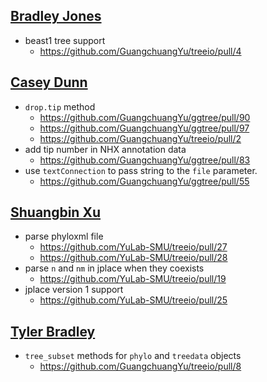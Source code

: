 [Bradley Jones](https://github.com/brj1)
-------------
+ beast1 tree support
  - <https://github.com/GuangchuangYu/treeio/pull/4>

[Casey Dunn](https://github.com/caseywdunn)
----------
+ `drop.tip` method
  - <https://github.com/GuangchuangYu/ggtree/pull/90>
  - <https://github.com/GuangchuangYu/ggtree/pull/97>
  - <https://github.com/GuangchuangYu/treeio/pull/2>
+ add tip number in NHX annotation data
  - <https://github.com/GuangchuangYu/ggtree/pull/83>
+ use `textConnection` to pass string to the `file` parameter.
  - <https://github.com/GuangchuangYu/ggtree/pull/55>

[Shuangbin Xu](https://github.com/xiangpin)
----------
+ parse phyloxml file
  - <https://github.com/YuLab-SMU/treeio/pull/27>
  - <https://github.com/YuLab-SMU/treeio/pull/28>
+ parse `n` and `nm` in jplace when they coexists
  - <https://github.com/YuLab-SMU/treeio/pull/19>
+ jplace version 1 support
  - <https://github.com/YuLab-SMU/treeio/pull/25>

[Tyler Bradley](https://github.com/tbradley1013)
------------
+ `tree_subset` methods for `phylo` and `treedata` objects
  - <https://github.com/GuangchuangYu/treeio/pull/8>
